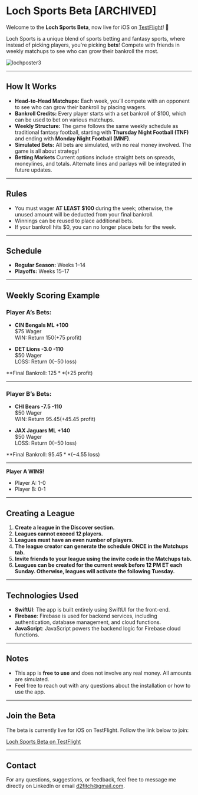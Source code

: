 # Loch Sports Beta [ARCHIVED]

Welcome to the **Loch Sports Beta**, now live for iOS on [TestFlight](https://testflight.apple.com/join/34j9sSJr)! 🏈

Loch Sports is a unique blend of sports betting and fantasy sports, where instead of picking players, you're picking **bets**! Compete with friends in weekly matchups to see who can grow their bankroll the most.

![lochposter3](https://github.com/user-attachments/assets/1ad758e4-5670-4f5c-8ed6-54adb0ade522)

---

## How It Works
- **Head-to-Head Matchups:** Each week, you’ll compete with an opponent to see who can grow their bankroll by placing wagers.
- **Bankroll Credits:** Every player starts with a set bankroll of $100, which can be used to bet on various matchups.
- **Weekly Structure:** The game follows the same weekly schedule as traditional fantasy football, starting with **Thursday Night Football (TNF)** and ending with **Monday Night Football (MNF)**.
- **Simulated Bets:** All bets are simulated, with no real money involved. The game is all about strategy!
- **Betting Markets** Current options include straight bets on spreads, moneylines, and totals. Alternate lines and parlays will be integrated in future updates.

---

## Rules

- You must wager **AT LEAST $100** during the week; otherwise, the unused amount will be deducted from your final bankroll.
- Winnings can be reused to place additional bets.
- If your bankroll hits $0, you can no longer place bets for the week.

---

## Schedule
- **Regular Season:** Weeks 1–14
- **Playoffs:** Weeks 15–17

---

## Weekly Scoring Example

### Player A’s Bets:
- **CIN Bengals ML +100**  
  $75 Wager  
  WIN: Return $150 (+$75 profit)
  
- **DET Lions -3.0 -110**  
  $50 Wager  
  LOSS: Return $0 (-$50 loss)
  
**Final Bankroll: $125** (+$25 profit)

---

### Player B’s Bets:
- **CHI Bears -7.5 -110**  
  $50 Wager  
  WIN: Return $95.45 (+$45.45 profit)
  
- **JAX Jaguars ML +140**  
  $50 Wager  
  LOSS: Return $0 (-$50 loss)
  
**Final Bankroll: $95.45** (-$4.55 loss)

---

**Player A WINS!**

- Player A: 1-0
- Player B: 0-1

---

## Creating a League

1. **Create a league in the Discover section.**
2. **Leagues cannot exceed 12 players.**
3. **Leagues must have an even number of players.**
4. **The league creator can generate the schedule ONCE in the Matchups tab.**
5. **Invite friends to your league using the invite code in the Matchups tab.**
6. **Leagues can be created for the current week before 12 PM ET each Sunday. Otherwise, leagues will activate the following Tuesday.**

---

## Technologies Used
- **SwiftUI**: The app is built entirely using SwiftUI for the front-end.
- **Firebase**: Firebase is used for backend services, including authentication, database management, and cloud functions.
- **JavaScript**: JavaScript powers the backend logic for Firebase cloud functions.

---

## Notes
- This app is **free to use** and does not involve any real money. All amounts are simulated.
- Feel free to reach out with any questions about the installation or how to use the app.

---

## Join the Beta
The beta is currently live for iOS on TestFlight. Follow the link below to join:

[Loch Sports Beta on TestFlight](https://testflight.apple.com/join/34j9sSJr)

---

## Contact
For any questions, suggestions, or feedback, feel free to message me directly on LinkedIn or email d2fitch@gmail.com.
